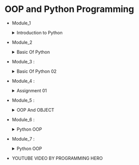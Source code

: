 # OOP and Python Programming

* Module_1   
        <details>
           <summary>Introduction to Python</summary>
                <ol>1.Variable</ol>
                <ol>2.Input,Output & Type Casting</ol>
                <ol>3.Operator</ol>
                <ol>4.Condetion</ol>
                <ol>5.Loop</ol>
         </details>
* Module_2 
        <details>
           <summary>Basic Of Python</summary>
                <ol>1. Function, Args, kargs</ol>
                <ol>2. Scope</ol>
                <ol>3. Built In Function and modules</ol>
                <ol>4. List , List Method & list comprehension</ol>
         </details>
* Module_3 : 
        <details>
           <summary>Basic Of Python 02</summary>
                <ol>1. String</ol>
                <ol>2. Tuple</ol>
                <ol>3. Set</ol>
                <ol>4. Dictionary</ol>
                <ol>5. Built in modules</ol>
                <ol>6.Exception </ol>
                <ol>6.File </ol>
         </details>
* Module_4 : 
        <details>
           <summary>Assignment 01</summary>
                <ol>1. Question : https://docs.google.com/document/d/1nfaw5swn5-LoWHfbCOz-0TK_uKVjuUB1a33v2w7wpCc/edit</ol>
         </details> 
* Module_5 : 
        <details>
           <summary>OOP And OBJECT</summary>
                <ol>1. Class & Object</ol>
                <ol>2. Method</ol>
                <ol>3. Constractor</ol>
                <ol>4. Simple Bank Calculation and many more appliction</ol>
         </details>         
* Module_6 : 
        <details>
           <summary>Python OOP</summary>
                <ol>1. Class and Object</ol>
                <ol>2. Inheritance</ol>
                <ol>3. Encapsulation</ol>
                <ol>4. Abstraction</ol>
                <ol>5. Polymorphism</ol>
         </details>         
* Module_7 : 
        <details>
           <summary>Python OOP</summary>
                <ol>1.Overload And Override</ol>
                <ol>2. Static Method,Attribute,Class method</ol>
                
         </details>         





* YOUTUBE VIDEO BY PROGRAMMING HERO